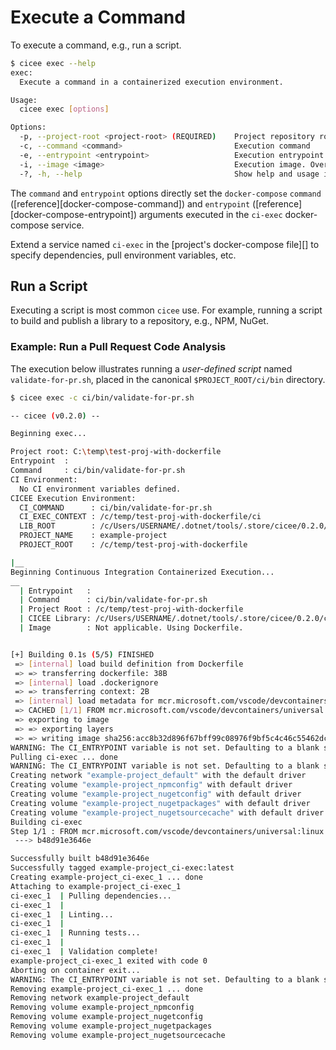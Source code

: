 # Execute a Command

To execute a command, e.g., run a script.

```bash
$ cicee exec --help
exec:
  Execute a command in a containerized execution environment.

Usage:
  cicee exec [options]

Options:
  -p, --project-root <project-root> (REQUIRED)    Project repository root directory [default: present working directory]
  -c, --command <command>                         Execution command
  -e, --entrypoint <entrypoint>                   Execution entrypoint
  -i, --image <image>                             Execution image. Overrides $PROJECT_ROOT/ci/Dockerfile.
  -?, -h, --help                                  Show help and usage information
```

The `command` and `entrypoint` options directly set the `docker-compose` `command` ([reference][docker-compose-command]) and `entrypoint` ([reference][docker-compose-entrypoint]) arguments executed in the `ci-exec` docker-compose service.

Extend a service named `ci-exec` in the [project's docker-compose file][] to specify dependencies, pull environment variables, etc.

## Run a Script

Executing a script is most common `cicee` use. For example, running a script to build and publish a library to a repository, e.g., NPM, NuGet.

### Example: Run a Pull Request Code Analysis

The execution below illustrates running a _user-defined script_ named `validate-for-pr.sh`, placed in the canonical `$PROJECT_ROOT/ci/bin` directory.

```bash
$ cicee exec -c ci/bin/validate-for-pr.sh 

-- cicee (v0.2.0) --

Beginning exec...

Project root: C:\temp\test-proj-with-dockerfile
Entrypoint  :
Command     : ci/bin/validate-for-pr.sh
CI Environment:
  No CI environment variables defined.
CICEE Execution Environment:
  CI_COMMAND      : ci/bin/validate-for-pr.sh
  CI_EXEC_CONTEXT : /c/temp/test-proj-with-dockerfile/ci
  LIB_ROOT        : /c/Users/USERNAME/.dotnet/tools/.store/cicee/0.2.0/cicee/0.2.0/tools/net5.0/any/lib
  PROJECT_NAME    : example-project
  PROJECT_ROOT    : /c/temp/test-proj-with-dockerfile

|__
Beginning Continuous Integration Containerized Execution...
__
  | Entrypoint   :
  | Command      : ci/bin/validate-for-pr.sh
  | Project Root : /c/temp/test-proj-with-dockerfile
  | CICEE Library: /c/Users/USERNAME/.dotnet/tools/.store/cicee/0.2.0/cicee/0.2.0/tools/net5.0/any/lib
  | Image        : Not applicable. Using Dockerfile.


[+] Building 0.1s (5/5) FINISHED
 => [internal] load build definition from Dockerfile                                                                                                             0.0s 
 => => transferring dockerfile: 38B                                                                                                                              0.0s 
 => [internal] load .dockerignore                                                                                                                                0.0s 
 => => transferring context: 2B                                                                                                                                  0.0s 
 => [internal] load metadata for mcr.microsoft.com/vscode/devcontainers/universal:linux                                                                          0.0s 
 => CACHED [1/1] FROM mcr.microsoft.com/vscode/devcontainers/universal:linux                                                                                     0.0s 
 => exporting to image                                                                                                                                           0.0s 
 => => exporting layers                                                                                                                                          0.0s 
 => => writing image sha256:acc8b32d896f67bff99c08976f9bf5c4c46c55462dc17960fd1927ecec06e23c                                                                     0.0s 
WARNING: The CI_ENTRYPOINT variable is not set. Defaulting to a blank string.
Pulling ci-exec ... done
WARNING: The CI_ENTRYPOINT variable is not set. Defaulting to a blank string.
Creating network "example-project_default" with the default driver
Creating volume "example-project_npmconfig" with default driver
Creating volume "example-project_nugetconfig" with default driver
Creating volume "example-project_nugetpackages" with default driver
Creating volume "example-project_nugetsourcecache" with default driver
Building ci-exec
Step 1/1 : FROM mcr.microsoft.com/vscode/devcontainers/universal:linux AS build-environment
 ---> b48d91e3646e

Successfully built b48d91e3646e
Successfully tagged example-project_ci-exec:latest
Creating example-project_ci-exec_1 ... done
Attaching to example-project_ci-exec_1
ci-exec_1  | Pulling dependencies...
ci-exec_1  |
ci-exec_1  | Linting...
ci-exec_1  |
ci-exec_1  | Running tests...
ci-exec_1  |
ci-exec_1  | Validation complete!
example-project_ci-exec_1 exited with code 0
Aborting on container exit...
WARNING: The CI_ENTRYPOINT variable is not set. Defaulting to a blank string.
Removing example-project_ci-exec_1 ... done
Removing network example-project_default
Removing volume example-project_npmconfig
Removing volume example-project_nugetconfig
Removing volume example-project_nugetpackages
Removing volume example-project_nugetsourcecache
```
